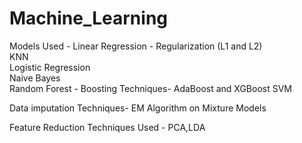 # Machine_Learning

Models Used - 
Linear Regression - Regularization (L1 and L2)\
KNN\
Logistic Regression\
Naive Bayes \
Random Forest - Boosting Techniques- AdaBoost and XGBoost
SVM

Data imputation Techniques-
EM Algorithm on Mixture Models

Feature Reduction Techniques Used - 
PCA,LDA 



